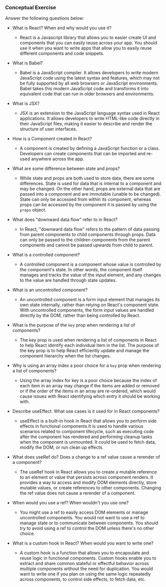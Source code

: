 ### Conceptual Exercise

Answer the following questions below:

- What is React? When and why would you use it?
	- React is a Javascript library that allows you to easier create UI and components that you can easily reuse across your app. You should use it when you want to write apps that allow you to easily reuse different components and code snippets. 

- What is Babel?
	- Babel is a  JavaScript compiler. It allows developers to write modern JavaScript code using the latest syntax and features, which may not be fully supported by all web browsers or JavaScript environments. Babel takes this modern JavaScript code and transforms it into equivalent code that can run in older browsers and environments.

- What is JSX?
	- JSX is an extension to the JavaScript language syntax used in React applications. It allows developers to write HTML-like code directly in their JavaScript files, making it easier to describe and render the structure of user interfaces.

- How is a Component created in React?
	- A component is created by defining a JavaScript function or a class. Developers can create components that can be imported and re-used anywhere across the app.

- What are some difference between state and props?
	- While state and props are both used to store data, there are some differences. State is used for data that is internal to a component and may be changed. On the other hand, props are external data that are passed into a component and are immutable (unable to be changed). State can only be accessed from within its component, whereas props can be accessed by the component it is passed by using the `props` object.

- What does "downward data flow" refer to in React?
	- In React, "downward data flow" refers to the pattern of data passing from parent components to child components through props. Data can only be passed to the children components from the parent components and cannot be passed upwards from child to parent.

- What is a controlled component?
	-  A controlled component is a component whose value is controlled by the component's state. In other words, the component itself manages and tracks the value of the input element, and any changes to the value are handled through state updates.

- What is an uncontrolled component?
	- An uncontrolled component is a form input element that manages its own state internally, rather than relying on React's component state. With uncontrolled components, the form input values are handled directly by the DOM, rather than being controlled by React.

- What is the purpose of the `key` prop when rendering a list of components?
	- The key prop is used when rendering a list of components in React to help React identify each individual item in the list. The purpose of the key prop is to help React efficiently update and manage the component hierarchy when the list changes.

- Why is using an array index a poor choice for a `key` prop when rendering a list of components?
	- Using the array index for key is a poor choice because the index of each item in an array may change if the items are added or removed or if the order of the items in an array are re-ordered, which would cause issues with React identifying which entry it should be working with.

- Describe useEffect.  What use cases is it used for in React components?
	- useEffect is a built-in hook in React that allows you to perform side effects in functional components.It is used to handle various scenarios related to component lifecycle, such as executing code after the component has rendered and performing cleanup tasks when the component is unmounted. It could be used to fetch data, modify the DOM, or run clean up effects. 

- What does useRef do?  Does a change to a ref value cause a rerender of a component?
	- The useRef hook in React allows you to create a mutable reference to an element or value that persists across component renders. It provides a way to access and modify DOM elements directly, store mutable values, or create references to other components. Changing the ref value does not cause a rerender of a component. 

- When would you use a ref? When wouldn't you use one?
	- You might use a ref to easily access DOM elements or manage uncontrolled components. You would not want to use a ref to manage state or to communicate between components. You should try to avoid using a ref to control the DOM unless there's no other choice.

- What is a custom hook in React? When would you want to write one?
	- A custom hook is a function that allows you to encapsulate and reuse logic in functional components. Custom hooks enable you to extract and share common stateful or effectful behavior across multiple components without the need for duplication. You would want to write one if you plan on using the same logic repeatedly across components, to control side effects, to fetch data, etc.
